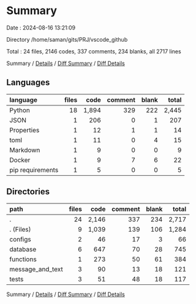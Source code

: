 # Summary

Date : 2024-08-16 13:21:09

Directory /home/saman/gits/PRJ/vscode_github

Total : 24 files,  2146 codes, 337 comments, 234 blanks, all 2717 lines

Summary / [Details](details.md) / [Diff Summary](diff.md) / [Diff Details](diff-details.md)

## Languages
| language | files | code | comment | blank | total |
| :--- | ---: | ---: | ---: | ---: | ---: |
| Python | 18 | 1,894 | 329 | 222 | 2,445 |
| JSON | 1 | 206 | 0 | 1 | 207 |
| Properties | 1 | 12 | 1 | 1 | 14 |
| toml | 1 | 11 | 0 | 4 | 15 |
| Markdown | 1 | 9 | 0 | 0 | 9 |
| Docker | 1 | 9 | 7 | 6 | 22 |
| pip requirements | 1 | 5 | 0 | 0 | 5 |

## Directories
| path | files | code | comment | blank | total |
| :--- | ---: | ---: | ---: | ---: | ---: |
| . | 24 | 2,146 | 337 | 234 | 2,717 |
| . (Files) | 9 | 1,039 | 139 | 106 | 1,284 |
| configs | 2 | 46 | 17 | 3 | 66 |
| database | 6 | 647 | 70 | 28 | 745 |
| functions | 1 | 273 | 50 | 61 | 384 |
| message_and_text | 3 | 90 | 13 | 18 | 121 |
| tests | 3 | 51 | 48 | 18 | 117 |

Summary / [Details](details.md) / [Diff Summary](diff.md) / [Diff Details](diff-details.md)